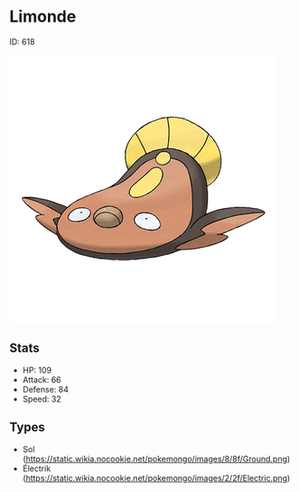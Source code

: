 # Limonde


ID: 618

![](https://raw.githubusercontent.com/PokeAPI/sprites/master/sprites/pokemon/other/official-artwork/618.png "Limonde")

## Stats


 - HP: 109
 - Attack: 66
 - Defense: 84
 - Speed: 32

## Types


 - Sol (https://static.wikia.nocookie.net/pokemongo/images/8/8f/Ground.png)
 - Électrik (https://static.wikia.nocookie.net/pokemongo/images/2/2f/Electric.png)
